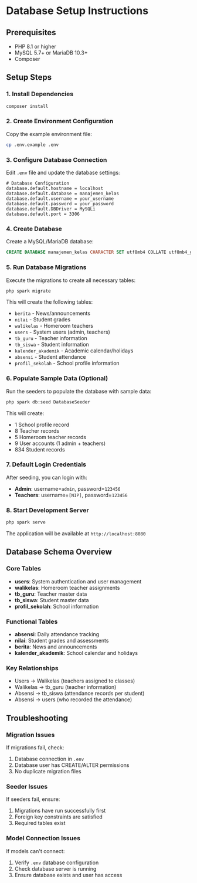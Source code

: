 # Database Setup Instructions

## Prerequisites
- PHP 8.1 or higher
- MySQL 5.7+ or MariaDB 10.3+
- Composer

## Setup Steps

### 1. Install Dependencies
```bash
composer install
```

### 2. Create Environment Configuration
Copy the example environment file:
```bash
cp .env.example .env
```

### 3. Configure Database Connection
Edit `.env` file and update the database settings:
```env
# Database Configuration
database.default.hostname = localhost
database.default.database = manajemen_kelas
database.default.username = your_username
database.default.password = your_password
database.default.DBDriver = MySQLi
database.default.port = 3306
```

### 4. Create Database
Create a MySQL/MariaDB database:
```sql
CREATE DATABASE manajemen_kelas CHARACTER SET utf8mb4 COLLATE utf8mb4_general_ci;
```

### 5. Run Database Migrations
Execute the migrations to create all necessary tables:
```bash
php spark migrate
```

This will create the following tables:
- `berita` - News/announcements
- `nilai` - Student grades
- `walikelas` - Homeroom teachers
- `users` - System users (admin, teachers)
- `tb_guru` - Teacher information
- `tb_siswa` - Student information 
- `kalender_akademik` - Academic calendar/holidays
- `absensi` - Student attendance
- `profil_sekolah` - School profile information

### 6. Populate Sample Data (Optional)
Run the seeders to populate the database with sample data:
```bash
php spark db:seed DatabaseSeeder
```

This will create:
- 1 School profile record
- 8 Teacher records
- 5 Homeroom teacher records
- 9 User accounts (1 admin + teachers)
- 834 Student records

### 7. Default Login Credentials
After seeding, you can login with:
- **Admin**: username=`admin`, password=`123456`
- **Teachers**: username=`[NIP]`, password=`123456`

### 8. Start Development Server
```bash
php spark serve
```

The application will be available at `http://localhost:8080`

## Database Schema Overview

### Core Tables
- **users**: System authentication and user management
- **walikelas**: Homeroom teacher assignments
- **tb_guru**: Teacher master data
- **tb_siswa**: Student master data
- **profil_sekolah**: School information

### Functional Tables  
- **absensi**: Daily attendance tracking
- **nilai**: Student grades and assessments
- **berita**: News and announcements
- **kalender_akademik**: School calendar and holidays

### Key Relationships
- Users → Walikelas (teachers assigned to classes)
- Walikelas → tb_guru (teacher information)
- Absensi → tb_siswa (attendance records per student)
- Absensi → users (who recorded the attendance)

## Troubleshooting

### Migration Issues
If migrations fail, check:
1. Database connection in `.env`
2. Database user has CREATE/ALTER permissions
3. No duplicate migration files

### Seeder Issues  
If seeders fail, ensure:
1. Migrations have run successfully first
2. Foreign key constraints are satisfied
3. Required tables exist

### Model Connection Issues
If models can't connect:
1. Verify `.env` database configuration
2. Check database server is running
3. Ensure database exists and user has access